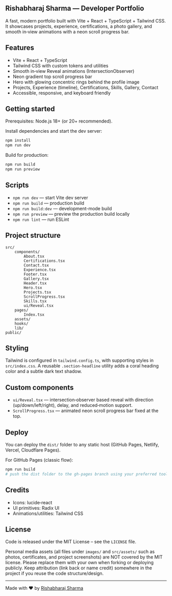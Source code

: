 ## Rishabharaj Sharma — Developer Portfolio

A fast, modern portfolio built with Vite + React + TypeScript + Tailwind CSS. It showcases projects, experience, certifications, a photo gallery, and smooth in‑view animations with a neon scroll progress bar.

## Features

- Vite + React + TypeScript
- Tailwind CSS with custom tokens and utilities
- Smooth in‑view Reveal animations (IntersectionObserver)
- Neon gradient top scroll progress bar
- Hero with glowing concentric rings behind the profile image
- Projects, Experience (timeline), Certifications, Skills, Gallery, Contact
- Accessible, responsive, and keyboard friendly

## Getting started

Prerequisites: Node.js 18+ (or 20+ recommended).

Install dependencies and start the dev server:

```bash
npm install
npm run dev
```

Build for production:

```bash
npm run build
npm run preview
```

## Scripts

- `npm run dev` — start Vite dev server
- `npm run build` — production build
- `npm run build:dev` — development-mode build
- `npm run preview` — preview the production build locally
- `npm run lint` — run ESLint

## Project structure

```
src/
	components/
		About.tsx
		Certifications.tsx
		Contact.tsx
		Experience.tsx
		Footer.tsx
		Gallery.tsx
		Header.tsx
		Hero.tsx
		Projects.tsx
		ScrollProgress.tsx
		Skills.tsx
		ui/Reveal.tsx
	pages/
		Index.tsx
	assets/
	hooks/
	lib/
public/
```

## Styling

Tailwind is configured in `tailwind.config.ts`, with supporting styles in `src/index.css`. A reusable `.section-headline` utility adds a coral heading color and a subtle dark text shadow.

## Custom components

- `ui/Reveal.tsx` — intersection‑observer based reveal with direction (up/down/left/right), delay, and reduced‑motion support.
- `ScrollProgress.tsx` — animated neon scroll progress bar fixed at the top.

## Deploy

You can deploy the `dist/` folder to any static host (GitHub Pages, Netlify, Vercel, Cloudflare Pages).

For GitHub Pages (classic flow):

```bash
npm run build
# push the dist folder to the gh-pages branch using your preferred tool
```

## Credits

- Icons: lucide‑react
- UI primitives: Radix UI
- Animations/utilities: Tailwind CSS

## License

Code is released under the MIT License – see the `LICENSE` file.

Personal media assets (all files under `images/` and `src/assets/` such as photos, certificates, and project screenshots) are NOT covered by the MIT license. Please replace them with your own when forking or deploying publicly. Keep attribution (link back or name credit) somewhere in the project if you reuse the code structure/design.

---

Made with ❤️ by [Rishabharaj Sharma](https://github.com/rishabharaj)

